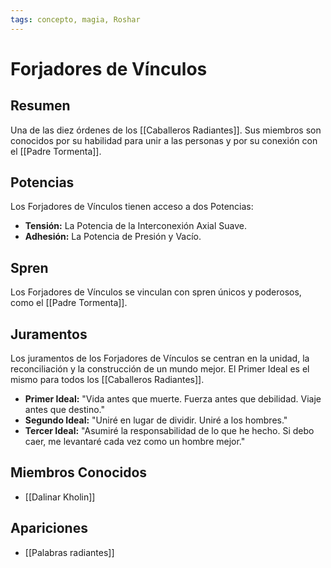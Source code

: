 ```yaml
---
tags: concepto, magia, Roshar
---
```


# Forjadores de Vínculos

## Resumen
Una de las diez órdenes de los [[Caballeros Radiantes]]. Sus miembros son conocidos por su habilidad para unir a las personas y por su conexión con el [[Padre Tormenta]].

## Potencias
Los Forjadores de Vínculos tienen acceso a dos Potencias:
- **Tensión:** La Potencia de la Interconexión Axial Suave.
- **Adhesión:** La Potencia de Presión y Vacío.

## Spren
Los Forjadores de Vínculos se vinculan con spren únicos y poderosos, como el [[Padre Tormenta]].

## Juramentos
Los juramentos de los Forjadores de Vínculos se centran en la unidad, la reconciliación y la construcción de un mundo mejor. El Primer Ideal es el mismo para todos los [[Caballeros Radiantes]].

* **Primer Ideal:** "Vida antes que muerte. Fuerza antes que debilidad. Viaje antes que destino."
* **Segundo Ideal:** "Uniré en lugar de dividir. Uniré a los hombres."
* **Tercer Ideal:** "Asumiré la responsabilidad de lo que he hecho. Si debo caer, me levantaré cada vez como un hombre mejor."

## Miembros Conocidos
* [[Dalinar Kholin]]

## Apariciones
* [[Palabras radiantes]]
